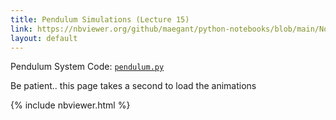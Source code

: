 ```yaml
---
title: Pendulum Simulations (Lecture 15)
link: https://nbviewer.org/github/maegant/python-notebooks/blob/main/NonlinearControl/pendulum-tutorial.ipynb
layout: default
---
```


Pendulum System Code: [`pendulum.py`](https://github.com/maegant/python-notebooks/blob/main/NonlinearControl/systems/pendulum.py)

Be patient.. this page takes a second to load the animations

{% include nbviewer.html %}